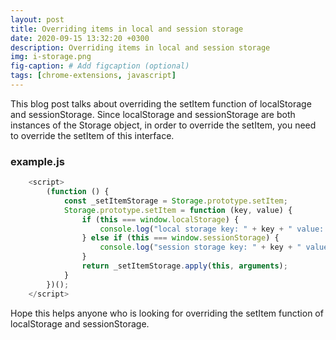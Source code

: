 ```yaml
---
layout: post
title: Overriding items in local and session storage
date: 2020-09-15 13:32:20 +0300
description: Overriding items in local and session storage
img: i-storage.png
fig-caption: # Add figcaption (optional)
tags: [chrome-extensions, javascript]
---
```


This blog post talks about overriding the setItem function of localStorage and sessionStorage.
Since localStorage and sessionStorage are both instances of the Storage object, in order to override the setItem, you need to override the setItem of this interface.

### example.js
```js
    <script>
        (function () {
            const _setItemStorage = Storage.prototype.setItem;
            Storage.prototype.setItem = function (key, value) {
                if (this === window.localStorage) {
                    console.log("local storage key: " + key + " value: " + value);
                } else if (this === window.sessionStorage) {
                    console.log("session storage key: " + key + " value: " + value);
                }
                return _setItemStorage.apply(this, arguments);
            }
        })();
    </script>
```
Hope this helps anyone who is looking for overriding the setItem function of localStorage and sessionStorage.
